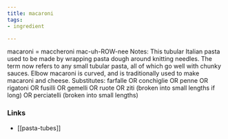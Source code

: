 ```yaml
---
title: macaroni
tags:
- ingredient

---
```

macaroni = maccheroni mac-uh-ROW-nee Notes: This tubular Italian pasta used to be made by wrapping pasta dough around knitting needles. The term now refers to any small tubular pasta, all of which go well with chunky sauces. Elbow macaroni is curved, and is traditionally used to make macaroni and cheese. Substitutes: farfalle OR conchiglie OR penne OR rigatoni OR fusilli OR gemelli OR ruote OR ziti (broken into small lengths if long) OR perciatelli (broken into small lengths)

### Links

* [[pasta-tubes]]
